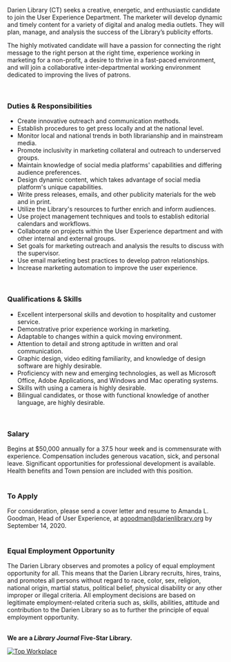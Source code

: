 Darien Library (CT) seeks a creative, energetic, and enthusiastic candidate to join the User Experience Department. The marketer will develop dynamic and timely content for a variety of digital and analog media outlets. They will plan, manage, and analysis the success of the Library’s publicity efforts.

The highly motivated candidate will have a passion for connecting the right message to the right person at the right time, experience working in marketing for a non-profit, a desire to thrive in a fast-paced environment, and will join a collaborative inter-departmental working environment dedicated to improving the lives of patrons.

<br />


### Duties & Responsibilities

* Create innovative outreach and communication methods.
* Establish procedures to get press locally and at the national level.
* Monitor local and national trends in both librarianship and in mainstream media.
* Promote inclusivity in marketing collateral and outreach to underserved groups.
* Maintain knowledge of social media platforms' capabilities and differing audience preferences.
* Design dynamic content, which takes advantage of social media platform's unique capabilities.
* Write press releases, emails, and other publicity materials for the web and in print.
* Utilize the Library's resources to further enrich and inform audiences.
* Use project management techniques and tools to establish editorial calendars and workflows.
* Collaborate on projects within the User Experience department and with other internal and external groups.
* Set goals for marketing outreach and analysis the results to discuss with the supervisor.
* Use email marketing best practices to develop patron relationships.
* Increase marketing automation to improve the user experience.
<br />

### Qualifications & Skills
* Excellent interpersonal skills and devotion to hospitality and customer service.
* Demonstrative prior experience working in marketing.
* Adaptable to changes within a quick moving environment.
* Attention to detail and strong aptitude in written and oral communication.
* Graphic design, video editing familiarity, and knowledge of design software are highly desirable.
* Proficiency with new and emerging technologies, as well as Microsoft Office, Adobe Applications, and Windows and Mac operating systems.
* Skills with using a camera is highly desirable.
* Bilingual candidates, or those with functional knowledge of another language, are highly desirable.
<br />

### Salary
Begins at $50,000 annually for a 37.5 hour week and is commensurate with experience. Compensation includes generous vacation, sick, and personal leave. Significant opportunities for professional development is available. Health benefits and Town pension are included with this position.
<br />
<br />

### To Apply
For consideration, please send a cover letter and resume to Amanda L. Goodman, Head of User Experience, at [agoodman@darienlibrary.org](mailto:agoodman@darienlibrary.org "Email Amanda L. Goodman") by September 14, 2020.
<br />
<br />

### Equal Employment Opportunity
The Darien Library observes and promotes a policy of equal employment opportunity for all. This means that the Darien Library recruits, hires, trains, and promotes all persons without regard to race, color, sex, religion, national origin, martial status, political belief, physical disability or any other improper or illegal criteria. All employment decisions are based on legitimate employment-related criteria such as, skills, abilities, attitude and contribution to the Darien Library so as to further the principle of equal employment opportunity.
<br />
<br />

<div class="row margin-bottom-20">

**We are a _Library Journal_ Five-Star Library.**

<div class="col-md-3">
<a href="https://dar.to/2Re2Gd7"><img class="img-responsive" src="/uploads/logos/2018_top_places_to_work_award.jpg" alt="Top Workplace" /></a>
</div>
</div>